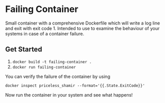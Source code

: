 # Failing Container
Small container with a comprehensive Dockerfile which will write a log line and exit with exit code 1. Intended to use to examine the behaviour of your systems in case of a container failure.

## Get Started
1. `docker build -t failing-container .`
2. `docker run failing-container`

You can verify the failure of the container by using 

`docker inspect priceless_shamir --format='{{.State.ExitCode}}'` 

Now run the container in your system and see what happens!